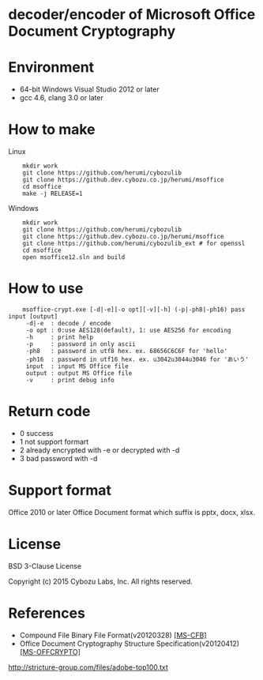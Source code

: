 # decoder/encoder of Microsoft Office Document Cryptography

# Environment

* 64-bit Windows Visual Studio 2012 or later
* gcc 4.6, clang 3.0 or later

# How to make

Linux
```
    mkdir work
    git clone https://github.com/herumi/cybozulib
    git clone https://github.dev.cybozu.co.jp/herumi/msoffice
    cd msoffice
    make -j RELEASE=1
```
Windows
```
    mkdir work
    git clone https://github.com/herumi/cybozulib
    git clone https://github.dev.cybozu.co.jp/herumi/msoffice
    git clone https://github.com/herumi/cybozulib_ext # for openssl
    cd msoffice
    open msoffice12.sln and build
```
# How to use
```
    msoffice-crypt.exe [-d|-e][-o opt][-v][-h] (-p|-ph8|-ph16) pass input [output]
     -d|-e  : decode / encode
     -o opt : 0:use AES128(default), 1: use AES256 for encoding
     -h     : print help
     -p     : password in only ascii
     -ph8   : password in utf8 hex. ex. 68656C6C6F for 'hello'
     -ph16  : password in utf16 hex. ex. u3042u3044u3046 for 'あいう'
     input  : input MS Office file
     output : output MS Office file
     -v     : print debug info
```
# Return code

* 0 success
* 1 not support formart
* 2 already encrypted with -e or decrypted with -d
* 3 bad password with -d

# Support format

Office 2010 or later Office Document format which suffix is pptx, docx, xlsx.

# License
BSD 3-Clause License

Copyright (c) 2015 Cybozu Labs, Inc. All rights reserved.

# References

* Compound File Binary File Format(v20120328)
[[MS-CFB]](http://msdn.microsoft.com/en-us/library/dd942138.aspx)
* Office Document Cryptography Structure Specification(v20120412)
[[MS-OFFCRYPTO]](http://msdn.microsoft.com/en-us/library/cc313071.aspx)

http://stricture-group.com/files/adobe-top100.txt
